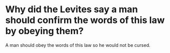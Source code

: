 # Why did the Levites say a man should confirm the words of this law by obeying them?

A man should obey the words of this law so he would not be cursed.
